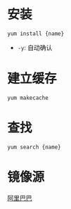 # 安装
```shell
yum install {name}
```
- `-y`: 自动确认

# 建立缓存
```shell
yum makecache
```

# 查找
```shell
yum search {name}
```

# 镜像源
[阿里巴巴](https://developer.aliyun.com/mirror/centos/?spm=a2c6h.25603864.0.0.132666edNOYatb)
